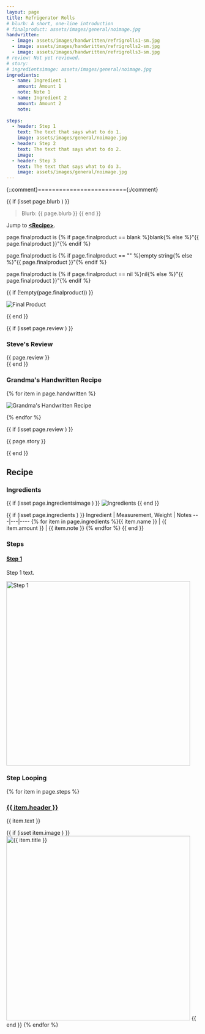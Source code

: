 ```yaml
---
layout: page
title: Refrigerator Rolls
# blurb: A short, one-line introduction
# finalproduct: assets/images/general/noimage.jpg
handwritten: 
  - image: assets/images/handwritten/refrigrolls1-sm.jpg
  - image: assets/images/handwritten/refrigrolls2-sm.jpg
  - image: assets/images/handwritten/refrigrolls3-sm.jpg
# review: Not yet reviewed.
# story: 
# ingredientsimage: assets/images/general/noimage.jpg
ingredients:
  - name: Ingredient 1
    amount: Amount 1
    note: Note 1
  - name: Ingredient 2
    amount: Amount 2
    note: 
    
steps:
  - header: Step 1
    text: The text that says what to do 1.
    image: assets/images/general/noimage.jpg
  - header: Step 2
    text: The text that says what to do 2.
    image: 
  - header: Step 3
    text: The text that says what to do 3.
    image: assets/images/general/noimage.jpg
---
```


{::comment}========================={:/comment}

{{ if (isset page.blurb ) }}
> Blurb: {{ page.blurb }}
{{ end }}

Jump to **[\<Recipe\>](#recipe)**.

<!--- ~~~~~~~~~~~~~~~~~~~~~~~~~~~~~~~~~~~~ --->

page.finalproduct is {% if page.finalproduct == blank %}blank{% else %}"{{ page.finalproduct }}"{% endif %}

page.finalproduct is {% if page.finalproduct == "" %}empty string{% else %}"{{ page.finalproduct }}"{% endif %}

page.finalproduct is {% if page.finalproduct == nil %}nil{% else %}"{{ page.finalproduct }}"{% endif %}


<!--- {{ if (isset page.finalproduct ) }}  --->
{{ if (!empty(page.finalproduct)) }} 

<img alt="Final Product" src="https://illinifanboy.github.io/{{ page.finalproduct }}">

{{ end }}

{{ if (isset page.review ) }}
### Steve's Review  
{{ page.review }}    
{{ end }}

### Grandma's Handwritten Recipe

{% for item in page.handwritten %}

<img alt="Grandma's Handwritten Recipe" src="https://illinifanboy.github.io/{{ item.image }}">

{% endfor %}

{{ if (isset page.review ) }}

{{ page.story }}

{{ end }}

## Recipe

### Ingredients


{{ if (isset page.ingredientsimage ) }}
<img alt="Ingredients" src="https://illinifanboy.github.io/{{ page.ingredientsimage }}">
{{ end }}


{{ if (isset page.ingredients ) }}
Ingredient | Measurement, Weight | Notes
---|---|----
{% for item in page.ingredients %}{{ item.name }} | {{ item.amount }} | {{ item.note }}
{% endfor %}
{{ end }}



### Steps

#### <ins>Step 1</ins>

Step 1 text.

<img width="480" alt="Step 1" src="https://illinifanboy.github.io/assets/images/general/noimage.jpg">

### Step Looping

{% for item in page.steps %}

### <ins>{{ item.header }}</ins> 

{{ item.text }}

{{ if (isset item.image ) }}
<img width="480" alt="{{ item.title }}" src="https://illinifanboy.github.io/{{ item.image }}">
{{ end }}
{% endfor %}



